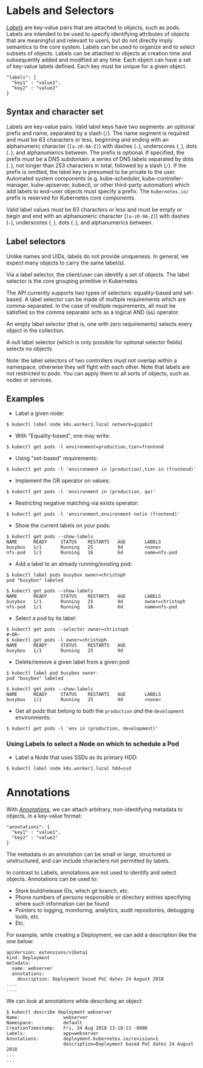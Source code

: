# Labels and Selectors

*[Labels](https://kubernetes.io/docs/concepts/overview/working-with-objects/labels/)* are key-value pairs that are attached to objects, such as pods. Labels are intended to be used to specify identifying attributes of objects that are meaningful and relevant to users, but do not directly imply semantics to the core system. Labels can be used to organize and to select subsets of objects. Labels can be attached to objects at creation time and subsequently added and modified at any time. Each object can have a set of key-value labels defined. Each key must be unique for a given object.

```
"labels": {
  "key1" : "value1",
  "key2" : "value2"
}
```

## Syntax and character set

Labels are key-value pairs. Valid label keys have two segments: an optional prefix and name, separated by a slash (`/`). The name segment is required and must be 63 characters or less, beginning and ending with an alphanumeric character (`[a-z0-9A-Z]`) with dashes (`-`), underscores (`_`), dots (`.`), and alphanumerics between. The prefix is optional. If specified, the prefix must be a DNS subdomain: a series of DNS labels separated by dots (`.`), not longer than 253 characters in total, followed by a slash (`/`). If the prefix is omitted, the label key is presumed to be private to the user. Automated system components (e.g. kube-scheduler, kube-controller-manager, kube-apiserver, kubectl, or other third-party automation) which add labels to end-user objects must specify a prefix. The `kubernetes.io/` prefix is reserved for Kubernetes core components.

Valid label values must be 63 characters or less and must be empty or begin and end with an alphanumeric character (`[a-z0-9A-Z]`) with dashes (`-`), underscores (`_`), dots (`.`), and alphanumerics between.

## Label selectors

Unlike names and UIDs, labels do not provide uniqueness. In general, we expect many objects to carry the same label(s).

Via a label selector, the client/user can identify a set of objects. The label selector is the core grouping primitive in Kubernetes.

The API currently supports two types of selectors: equality-based and set-based. A label selector can be made of multiple requirements which are comma-separated. In the case of multiple requirements, all must be satisfied so the comma separator acts as a logical AND (`&&`) operator.

An empty label selector (that is, one with zero requirements) selects every object in the collection.

A null label selector (which is only possible for optional selector fields) selects no objects.

Note: the label selectors of two controllers must not overlap within a namespace, otherwise they will fight with each other.
Note that labels are not restricted to pods. You can apply them to all sorts of objects, such as nodes or services.

## Examples

* Label a given node:
```
$ kubectl label node k8s.worker1.local network=gigabit
```

* With "Equality-based", one may write:
```
$ kubectl get pods -l environment=production,tier=frontend
```

* Using "set-based" requirements:
```
$ kubectl get pods -l 'environment in (production),tier in (frontend)'
```

* Implement the OR operator on values:
```
$ kubectl get pods -l 'environment in (production, qa)'
```

* Restricting negative matching via exists operator:
```
$ kubectl get pods -l 'environment,environment notin (frontend)'
```

* Show the current labels on your pods:
```
$ kubectl get pods --show-labels
NAME      READY     STATUS    RESTARTS   AGE       LABELS
busybox   1/1       Running   25         9d        <none>
nfs-pod   1/1       Running   16         6d        name=nfs-pod
```

* Add a label to an already running/existing pod:
```
$ kubectl label pods busybox owner=christoph
pod "busybox" labeled

$ kubectl get pods --show-labels
NAME      READY     STATUS    RESTARTS   AGE       LABELS
busybox   1/1       Running   25         9d        owner=christoph
nfs-pod   1/1       Running   16         6d        name=nfs-pod
```

* Select a pod by its label:
```
$ kubectl get pods --selector owner=christoph
#~OR~
$ kubectl get pods -l owner=christoph
NAME      READY     STATUS    RESTARTS   AGE
busybox   1/1       Running   25         9d
```

* Delete/remove a given label from a given pod:
```
$ kubectl label pod busybox owner-
pod "busybox" labeled

$ kubectl get pods --show-labels
NAME      READY     STATUS    RESTARTS   AGE       LABELS
busybox   1/1       Running   25         9d        <none>
```

* Get all pods that belong to both the `production` *and* the `development` environments:
```
$ kubectl get pods -l 'env in (production, development)'
```

### Using Labels to select a Node on which to schedule a Pod

* Label a Node that uses SSDs as its primary HDD:
```
$ kubectl label node k8s.worker1.local hdd=ssd
```

# Annotations

With *[Annotations](https://kubernetes.io/docs/concepts/overview/working-with-objects/annotations/)*, we can attach arbitrary, non-identifying metadata to objects, in a key-value format:

```
"annotations": {
  "key1" : "value1",
  "key2" : "value2"
}
```

The metadata in an annotation can be small or large, structured or unstructured, and can include characters not permitted by labels.

In contrast to Labels, annotations are not used to identify and select objects. Annotations can be used to:

* Store build/release IDs, which git branch, etc.
* Phone numbers of persons responsible or directory entries specifying where such information can be found
* Pointers to logging, monitoring, analytics, audit repositories, debugging tools, etc.
* Etc.

For example, while creating a Deployment, we can add a description like the one below:

```
apiVersion: extensions/v1beta1
kind: Deployment
metadata:
  name: webserver
  annotations:
    description: Deployment based PoC dates 24 August 2018
....
....
```

We can look at annotations while describing an object:

```
$ kubectl describe deployment webserver
Name:                webserver
Namespace:           default
CreationTimestamp:   Fri, 24 Aug 2018 13:18:23 -0800
Labels:              app=webserver
Annotations:         deployment.kubernetes.io/revision=1
                     description=Deployment based PoC dates 24 August 2018
...
...
```
